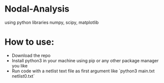 # Nodal-Analysis
using python libraries numpy, scipy, matplotlib

# How to use:
  <ul>
    <li>Download the repo</li>
    <li>Install python3 in your machine using pip or any other package manager you like</li>
    <li>Run code with a netlist text file as first argument like `python3 main.txt netlist0.txt`</li>
  </ul>
